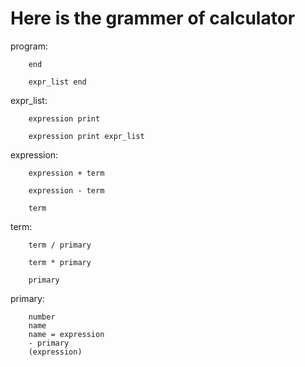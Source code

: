 # Here is the grammer of calculator

program:

		end

		expr_list end

expr\_list:
		
		expression print

		expression print expr_list

expression:

		expression + term

		expression - term

		term

term:   

		term / primary 

		term * primary

		primary

primary:

		number
		name
		name = expression
		- primary
		(expression)

